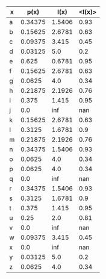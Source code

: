 x  | p(x)  | I(x)  | \<I(x)\>
---|-------|-------|------
a | 0.34375  | 1.5406 | 0.93
b | 0.15625  | 2.6781 | 0.63
c | 0.09375  | 3.415 | 0.45
d | 0.03125  | 5.0 | 0.2
e | 0.625  | 0.6781 | 0.95
f | 0.15625  | 2.6781 | 0.63
g | 0.0625  | 4.0 | 0.34
h | 0.21875  | 2.1926 | 0.76
i | 0.375  | 1.415 | 0.95
j | 0.0  | inf | nan
k | 0.15625  | 2.6781 | 0.63
l | 0.3125  | 1.6781 | 0.9
m | 0.21875  | 2.1926 | 0.76
n | 0.34375  | 1.5406 | 0.93
o | 0.0625  | 4.0 | 0.34
p | 0.0625  | 4.0 | 0.34
q | 0.0  | inf | nan
r | 0.34375  | 1.5406 | 0.93
s | 0.3125  | 1.6781 | 0.9
t | 0.375  | 1.415 | 0.95
u | 0.25  | 2.0 | 0.81
v | 0.0  | inf | nan
w | 0.09375  | 3.415 | 0.45
x | 0.0  | inf | nan
y | 0.03125  | 5.0 | 0.2
z | 0.0625  | 4.0 | 0.34
